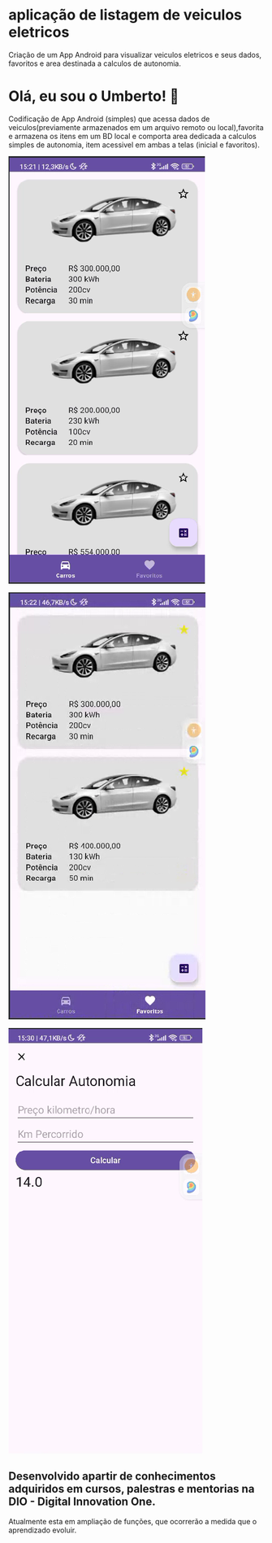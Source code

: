 

# aplicação de listagem de veiculos eletricos

Criação de um App Android para visualizar veiculos eletricos e seus dados, favoritos e area destinada a calculos de autonomia.

# Olá, eu sou o Umberto! 👋

Codificação de App Android (simples) que acessa dados de veiculos(previamente armazenados em um arquivo remoto ou local),favorita e armazena os itens em um BD local e comporta area dedicada a calculos simples de autonomia, item acessivel em ambas a telas (inicial e favoritos).

![image](https://github.com/Dnakalfa/EletricCarAPP/blob/main/images/Captura%20de%20tela%202024-07-19%20152140.png)

![image](https://github.com/Dnakalfa/EletricCarAPP/blob/main/images/Captura%20de%20tela%202024-07-19%20152243.png)

![image](https://github.com/Dnakalfa/EletricCarAPP/blob/main/images/Captura%20de%20tela%202024-07-19%20153023.png)

## Desenvolvido apartir de conhecimentos adquiridos em cursos, palestras e mentorias na DIO - Digital Innovation One.

Atualmente esta em ampliação de funções, que ocorrerão a medida que o aprendizado evoluir.
